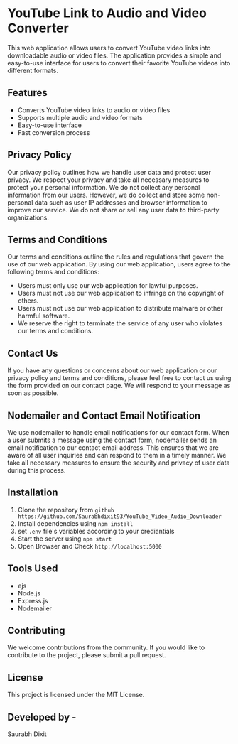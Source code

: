 
# YouTube Link to Audio and Video Converter

This web application allows users to convert YouTube video links into downloadable audio or video files. The application provides a simple and easy-to-use interface for users to convert their favorite YouTube videos into different formats.

## Features

- Converts YouTube video links to audio or video files
- Supports multiple audio and video formats
- Easy-to-use interface
- Fast conversion process

## Privacy Policy

Our privacy policy outlines how we handle user data and protect user privacy. We respect your privacy and take all necessary measures to protect your personal information. We do not collect any personal information from our users. However, we do collect and store some non-personal data such as user IP addresses and browser information to improve our service. We do not share or sell any user data to third-party organizations.

## Terms and Conditions

Our terms and conditions outline the rules and regulations that govern the use of our web application. By using our web application, users agree to the following terms and conditions:

- Users must only use our web application for lawful purposes.
- Users must not use our web application to infringe on the copyright of others.
- Users must not use our web application to distribute malware or other harmful software.
- We reserve the right to terminate the service of any user who violates our terms and conditions.

## Contact Us

If you have any questions or concerns about our web application or our privacy policy and terms and conditions, please feel free to contact us using the form provided on our contact page. We will respond to your message as soon as possible.

## Nodemailer and Contact Email Notification

We use nodemailer to handle email notifications for our contact form. When a user submits a message using the contact form, nodemailer sends an email notification to our contact email address. This ensures that we are aware of all user inquiries and can respond to them in a timely manner. We take all necessary measures to ensure the security and privacy of user data during this process.

## Installation

1. Clone the repository from `github https://github.com/Saurabhdixit93/YouTube_Video_Audio_Downloader`
2. Install dependencies using `npm install`
3. set `.env` file's variables according to your crediantials
4. Start the server using `npm start`
5. Open Browser and Check `http://localhost:5000`

## Tools Used

- ejs
- Node.js
- Express.js
- Nodemailer


## Contributing

We welcome contributions from the community. If you would like to contribute to the project, please submit a pull request.

## License

This project is licensed under the MIT License.

## Developed by -

Saurabh Dixit
